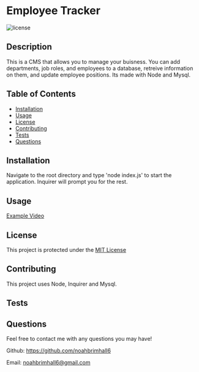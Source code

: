 # Employee Tracker

  ![license](https://img.shields.io/static/v1?label=license&message=MIT&color=informational)

  ## Description
  
  This is a CMS that allows you to manage your buisness.  You can add departments, job roles, and employees to a database, retreive information on them, and update employee positions.  Its made with Node and Mysql.
  
  ## Table of Contents
  
  - [Installation](#installation)
  - [Usage](#usage)
  - [License](#license)
  - [Contributing](#contributing)
  - [Tests](#tests)
  - [Questions](#questions)
  
  ## Installation
  
  Navigate to the root directory and type 'node index.js' to start the application.  Inquirer will prompt you for the rest.
  
  ## Usage
  [Example Video](https://drive.google.com/file/d/1X1MGBD2wn5NDkUkg9_TyFm5tDEpfFeHw/view)
  
  
  <add screenshots here>
  
  ## License
  
  This project is protected under the [MIT License](https://choosealicense.com/licenses/mit/)
  
  ## Contributing

  This project uses Node, Inquirer and Mysql.
  
  ## Tests

  

  ## Questions
  
  Feel free to contact me with any questions you may have!

  Github: https://github.com/noahbrimhall6

  Email: noahbrimhall6@gmail.com